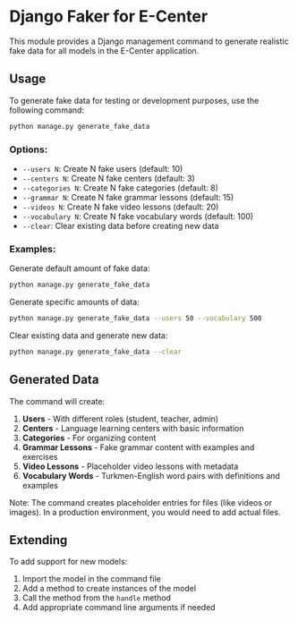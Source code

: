 # Django Faker for E-Center

This module provides a Django management command to generate realistic fake data for all models in the E-Center application.

## Usage

To generate fake data for testing or development purposes, use the following command:

```bash
python manage.py generate_fake_data
```

### Options:

- `--users N`: Create N fake users (default: 10)
- `--centers N`: Create N fake centers (default: 3)
- `--categories N`: Create N fake categories (default: 8)
- `--grammar N`: Create N fake grammar lessons (default: 15)
- `--videos N`: Create N fake video lessons (default: 20)
- `--vocabulary N`: Create N fake vocabulary words (default: 100)
- `--clear`: Clear existing data before creating new data

### Examples:

Generate default amount of fake data:
```bash
python manage.py generate_fake_data
```

Generate specific amounts of data:
```bash
python manage.py generate_fake_data --users 50 --vocabulary 500
```

Clear existing data and generate new data:
```bash
python manage.py generate_fake_data --clear
```

## Generated Data

The command will create:

1. **Users** - With different roles (student, teacher, admin)
2. **Centers** - Language learning centers with basic information
3. **Categories** - For organizing content
4. **Grammar Lessons** - Fake grammar content with examples and exercises
5. **Video Lessons** - Placeholder video lessons with metadata
6. **Vocabulary Words** - Turkmen-English word pairs with definitions and examples

Note: The command creates placeholder entries for files (like videos or images). In a production environment, you would need to add actual files.

## Extending

To add support for new models:
1. Import the model in the command file
2. Add a method to create instances of the model
3. Call the method from the `handle` method
4. Add appropriate command line arguments if needed